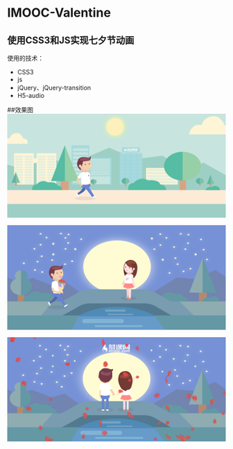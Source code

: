 # IMOOC-Valentine
## 使用CSS3和JS实现七夕节动画

使用的技术：
* CSS3
* js
* jQuery、jQuery-transition
* H5-audio

##效果图
![效果图一](https://github.com/SryanZY/IMOOC-Valentine/raw/master/WebContent/images/xiaoguotu1.png)

![效果图二](https://github.com/SryanZY/IMOOC-Valentine/raw/master/WebContent/images/xiaoguotu3.png)

![效果图二](https://github.com/SryanZY/IMOOC-Valentine/raw/master/WebContent/images/xiaoguotu2.png)

